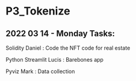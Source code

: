 # P3_Tokenize


## 2022 03 14 - Monday Tasks:
Solidity Daniel : Code the NFT code for real estate

Python Streamlit Lucis : Barebones app

Pyviz Mark : Data collection  
